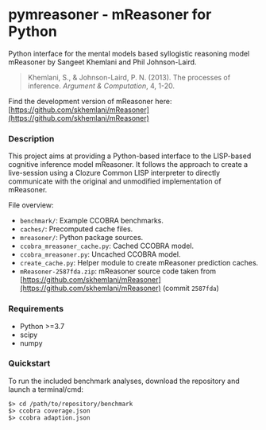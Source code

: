pymreasoner - mReasoner for Python
==================================

Python interface for the mental models based syllogistic reasoning model mReasoner by Sangeet Khemlani and Phil Johnson-Laird.

> Khemlani, S., & Johnson-Laird, P. N. (2013). The processes of inference. *Argument & Computation*, 4, 1-20.

Find the development version of mReasoner here: [https://github.com/skhemlani/mReasoner](https://github.com/skhemlani/mReasoner)

### Description

This project aims at providing a Python-based interface to the LISP-based cognitive inference model mReasoner. It follows the approach to create a live-session using a Clozure Common LISP interpreter to directly communicate with the original and unmodified implementation of mReasoner.

File overview:

- `benchmark/`: Example CCOBRA benchmarks.
- `caches/`: Precomputed cache files.
- `mreasoner/`: Python package sources.
- `ccobra_mreasoner_cache.py`: Cached CCOBRA model.
- `ccobra_mreasoner.py`: Uncached CCOBRA model.
- `create_cache.py`: Helper module to create mReasoner prediction caches.
- `mReasoner-2587fda.zip`: mReasoner source code taken from [https://github.com/skhemlani/mReasoner](https://github.com/skhemlani/mReasoner) (commit `2587fda`)

### Requirements

- Python >=3.7
- scipy
- numpy

### Quickstart

To run the included benchmark analyses, download the repository and launch a terminal/cmd:

```
$> cd /path/to/repository/benchmark
$> ccobra coverage.json
$> ccobra adaption.json
```
